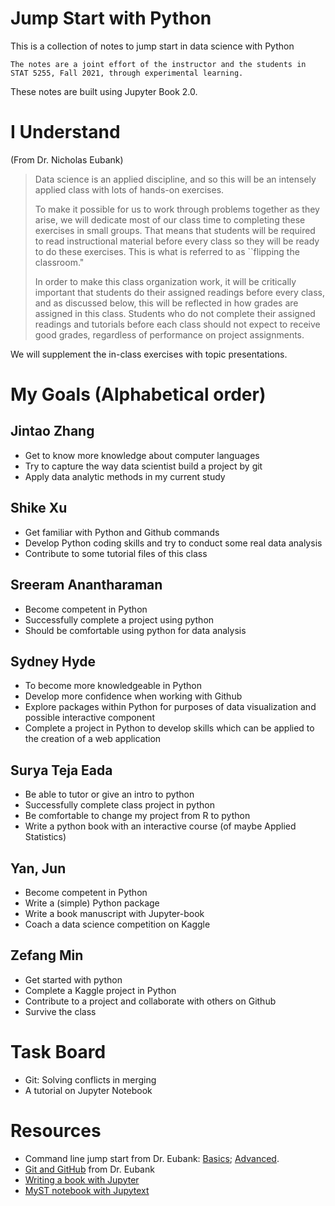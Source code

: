 # Jump Start with Python

This is a collection of notes to jump start in data science with Python

```{note}
The notes are a joint effort of the instructor and the students in
STAT 5255, Fall 2021, through experimental learning.
```


These notes are built using Jupyter Book 2.0.  

# I Understand

(From Dr. Nicholas Eubank)
> Data science is an applied discipline, and so this will be an
> intensely applied class with lots of hands-on exercises.
> 
> To make it possible for us to work through problems together as they
> arise, we will dedicate most of our class time to completing these
> exercises in small groups. That means that students will be required
> to read instructional material before every class so they will be
> ready to do these exercises. This is what is referred to as ``flipping
> the classroom."
> 
> In order to make this class organization work, it will be critically
> important that students do their assigned readings before every class,
> and as discussed below, this will be reflected in how grades are
> assigned in this class. Students who do not complete their assigned
> readings and tutorials before each class should not expect to receive
> good grades, regardless of performance on project assignments. 

We will supplement the in-class exercises with topic presentations.

# My Goals (Alphabetical order)

## Jintao Zhang
- Get to know more knowledge about computer languages
- Try to capture the way data scientist build a project by git
- Apply data analytic methods in my current study

## Shike Xu
- Get familiar with Python and Github commands
- Develop Python coding skills and try to conduct some real data analysis
- Contribute to some tutorial files of this class

## Sreeram Anantharaman

- Become competent in Python
- Successfully complete a project using python
- Should be comfortable using python for data analysis

## Sydney Hyde

- To become more knowledgeable in Python
- Develop more confidence when working with Github
- Explore packages within Python for purposes of data visualization and possible interactive component
- Complete a project in Python to develop skills which can be applied to the creation of a web application

## Surya Teja Eada

- Be able to tutor or give an intro to python
- Successfully complete class project in python
- Be comfortable to change my project from R to python
- Write a python book with an interactive course (of maybe Applied Statistics) 

## Yan, Jun

- Become competent in Python
- Write a (simple) Python package
- Write a book manuscript with Jupyter-book
- Coach a data science competition on Kaggle

## Zefang Min
- Get started with python
- Complete a Kaggle project in Python
- Contribute to a project and collaborate with others on Github
- Survive the class

# Task Board

- Git: Solving conflicts in merging
- A tutorial on Jupyter Notebook

# Resources

- Command line jump start from Dr. Eubank:
  [Basics](https://www.practicaldatascience.org/html/command_line_part1.html); 
  [Advanced](https://www.practicaldatascience.org/html/command_line_part2.html).
- [Git and GitHub](https://www.practicaldatascience.org/html/git_and_github.html) from Dr. Eubank
- [Writing a book with Jupyter](https://jupyterbook.org/intro.html)
- [MyST notebook with Jupytext](https://jupyterbook.org/file-types/myst-notebooks.html)

